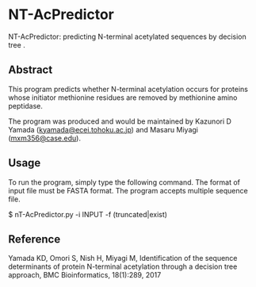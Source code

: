 # NT-AcPredictor

NT-AcPredictor: predicting N-terminal acetylated sequences by decision tree
.

## Abstract

This program predicts whether N-terminal acetylation occurs for proteins whose initiator methionine residues are removed by methionine amino peptidase.

The program was produced and would be maintained by Kazunori D Yamada (kyamada@ecei.tohoku.ac.jp) and Masaru Miyagi (mxm356@case.edu).


## Usage

To run the program, simply type the following command. The format of input file must be FASTA format. The program accepts multiple sequence file.

$ nT-AcPredictor.py -i INPUT -f (truncated|exist)


## Reference

Yamada KD, Omori S, Nish H, Miyagi M, Identification of the sequence determinants of protein N-terminal acetylation through a decision tree approach, BMC Bioinformatics, 18(1):289, 2017
